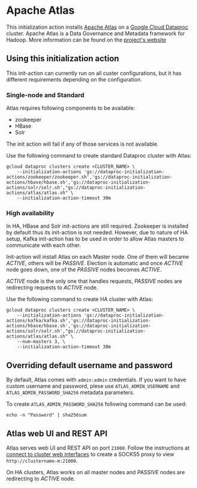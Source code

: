 # Apache Atlas

This initialization action installs [Apache Atlas](https://atlas.apache.org)
on a [Google Cloud Dataproc](https://cloud.google.com/dataproc) cluster.
Apache Atlas is a Data Governance and Metadata framework for Hadoop. More information can be found on the
[project's website](https://atlas.apache.org)

## Using this initialization action

This init-action can currently run on all custer configurations, but it has different requirements
depending on the configuration.

### Single-node and Standard

Atlas requires following components to be available:
* zookeeper
* HBase
* Solr

The init action will fail if any of those services is not available.

Use the following command to create standard Dataproc cluster with Atlas:
```
gcloud dataproc clusters create <CLUSTER_NAME> \
    --initialization-actions 'gs://dataproc-initialization-actions/zookeeper/zookeeper.sh','gs://dataproc-initialization-actions/hbase/hbase.sh','gs://dataproc-initialization-actions/solr/solr.sh',"gs://dataproc-initialization-actions/atlas/atlas.sh" \
    --initialization-action-timeout 30m 
```

### High availability

In HA, HBase and Solr init-actions are still required. Zookeeper is installed by default thus its init-action is not needed. 
However, due to nature of HA setup, Kafka init-action has to be used in order to allow Atlas masters to communicate 
with each other.

Init-action will install Atlas on each Master node. One of them will became _ACTIVE_, others will be _PASSIVE_. 
Election is automatic and once _ACTIVE_ node goes down, one of the _PASSIVE_ nodes becomes _ACTIVE_. 

_ACTIVE_ node is the only one that handles requests, _PASSIVE_ nodes are redirecting requests to _ACTIVE_ node.

Use the following command to create HA cluster with Atlas:
```
gcloud dataproc clusters create <CLUSTER_NAME> \
    --initialization-actions 'gs://dataproc-initialization-actions/kafka/kafka.sh','gs://dataproc-initialization-actions/hbase/hbase.sh','gs://dataproc-initialization-actions/solr/solr.sh',"gs://dataproc-initialization-actions/atlas/atlas.sh" \
    --num-masters 3, \
    --initialization-action-timeout 30m 
```

## Overriding default username and password

By default, Atlas comes with `admin:admin` credentials. If you want to have custom username and password,
plese use `ATLAS_ADMIN_USERNAME` and `ATLAS_ADMIN_PASSWORD_SHA256` metadata parameters.

To create `ATLAS_ADMIN_PASSWORD_SHA256` following command can be used:
 
 `echo -n "Password" | sha256sum`
 

## Atlas web UI and REST API

Atlas serves web UI and REST API on port `21000`. Follow the instructions at [connect to cluster web interfaces](https://cloud.google.com/dataproc/docs/concepts/accessing/cluster-web-interfaces) 
to create a SOCKS5 proxy to view `http://clustername-m:21000`.
 
On HA clusters, Atlas works on all master nodes and _PASSIVE_ nodes are redirecting to _ACTIVE_ node.
 